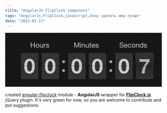 ```yaml
---
title: "AngularJS FlipClock component"
tags: "AngularJs,FlipClock,javascript,Хочу сделать мир лучше"
date: "2015-01-17"
---
```


![flipclock](images/Screenshot-2015-01-17-16.23.40.png)

created [angular-flipclock](https://github.com/stevermeister/angular-flipclock "github.com") module - **AngularJS** wrapper for **[FlipClock.js](http://flipclockjs.com/)** jQuery plugin. It's very green for now, so you are welcome to contribute and put suggestions.
